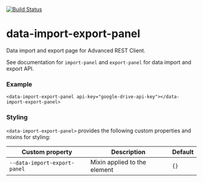 [![Build Status](https://travis-ci.org/advanced-rest-client/data-import-export-panel.svg?branch=stage)](https://travis-ci.org/advanced-rest-client/data-import-export-panel)  

# data-import-export-panel

Data import and export page for Advanced REST Client.

See documentation for `import-panel` and `export-panel` for data import and
export API.

### Example
```
<data-import-export-panel api-key="google-drive-api-key"></data-import-export-panel>
```

### Styling
`<data-import-export-panel>` provides the following custom properties and mixins for styling:

Custom property | Description | Default
----------------|-------------|----------
`--data-import-export-panel` | Mixin applied to the element | `{}`


